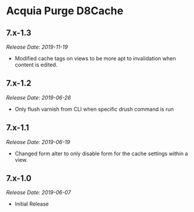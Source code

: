 # Acquia Purge D8Cache

7.x-1.3
--------------------------------------------------------------------------------
_Release Date: 2019-11-19_

- Modified cache tags on views to be more apt to invalidation when content is edited.

7.x-1.2
--------------------------------------------------------------------------------
_Release Date: 2019-06-26_

- Only flush varnish from CLI when specific drush command is run

7.x-1.1
--------------------------------------------------------------------------------
_Release Date: 2019-06-19_

- Changed form alter to only disable form for the cache settings within a view.


7.x-1.0
--------------------------------------------------------------------------------
_Release Date: 2019-06-07_

- Initial Release
